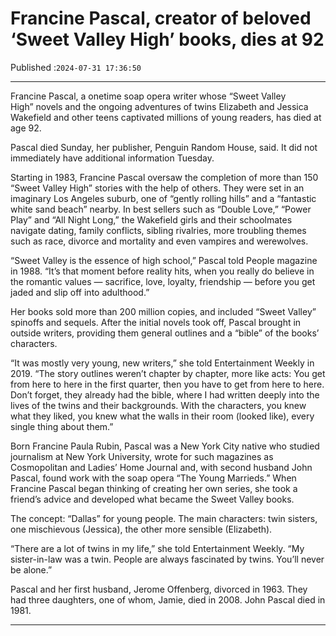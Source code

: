 # Francine Pascal, creator of beloved ‘Sweet Valley High’ books, dies at 92

Published :`2024-07-31 17:36:50`

---

Francine Pascal, a onetime soap opera writer whose “Sweet Valley High” novels and the ongoing adventures of twins Elizabeth and Jessica Wakefield and other teens captivated millions of young readers, has died at age 92.

Pascal died Sunday, her publisher, Penguin Random House, said. It did not immediately have additional information Tuesday.

Starting in 1983, Francine Pascal oversaw the completion of more than 150 “Sweet Valley High” stories with the help of others. They were set in an imaginary Los Angeles suburb, one of “gently rolling hills” and a “fantastic white sand beach” nearby. In best sellers such as “Double Love,” “Power Play” and “All Night Long,” the Wakefield girls and their schoolmates navigate dating, family conflicts, sibling rivalries, more troubling themes such as race, divorce and mortality and even vampires and werewolves.

“Sweet Valley is the essence of high school,” Pascal told People magazine in 1988. “It’s that moment before reality hits, when you really do believe in the romantic values — sacrifice, love, loyalty, friendship — before you get jaded and slip off into adulthood.”

Her books sold more than 200 million copies, and included “Sweet Valley” spinoffs and sequels. After the initial novels took off, Pascal brought in outside writers, providing them general outlines and a “bible” of the books’ characters.

“It was mostly very young, new writers,” she told Entertainment Weekly in 2019. “The story outlines weren’t chapter by chapter, more like acts: You get from here to here in the first quarter, then you have to get from here to here. Don’t forget, they already had the bible, where I had written deeply into the lives of the twins and their backgrounds. With the characters, you knew what they liked, you knew what the walls in their room (looked like), every single thing about them.”

Born Francine Paula Rubin, Pascal was a New York City native who studied journalism at New York University, wrote for such magazines as Cosmopolitan and Ladies’ Home Journal and, with second husband John Pascal, found work with the soap opera “The Young Marrieds.” When Francine Pascal began thinking of creating her own series, she took a friend’s advice and developed what became the Sweet Valley books.

The concept: “Dallas” for young people. The main characters: twin sisters, one mischievous (Jessica), the other more sensible (Elizabeth).

“There are a lot of twins in my life,” she told Entertainment Weekly. “My sister-in-law was a twin. People are always fascinated by twins. You’ll never be alone.”

Pascal and her first husband, Jerome Offenberg, divorced in 1963. They had three daughters, one of whom, Jamie, died in 2008. John Pascal died in 1981.

---


